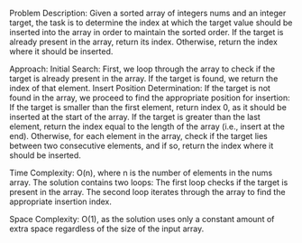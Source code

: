 Problem Description:
Given a sorted array of integers nums and an integer target, the task is to determine the index at which the target
value should be inserted into the array in order to maintain the sorted order.
If the target is already present in the array, return its index. Otherwise,
return the index where it should be inserted.


Approach:
Initial Search: First, we loop through the array to check if the target is already present in the array. If the target is found, we return the index of that element.
Insert Position Determination: If the target is not found in the array, we proceed to find the appropriate position for insertion:
If the target is smaller than the first element, return index 0, as it should be inserted at the start of the array.
If the target is greater than the last element, return the index equal to the length of the array (i.e., insert at the end).
Otherwise, for each element in the array, check if the target lies between two consecutive elements, and if so, return the index where it should be inserted.


Time Complexity:
O(n), where n is the number of elements in the nums array. The solution contains two loops:
The first loop checks if the target is present in the array.
The second loop iterates through the array to find the appropriate insertion index.


Space Complexity:
O(1), as the solution uses only a constant amount of extra space regardless of the size of the input array.